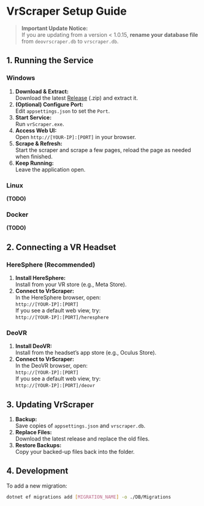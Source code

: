 # VrScraper Setup Guide

> **Important Update Notice:**  
> If you are updating from a version < 1.0.15, **rename your database file** from `deovrscraper.db` to `vrscraper.db`.

## 1. Running the Service

### Windows
1. **Download & Extract:**  
   Download the latest [Release](https://github.com/schwordd/vrScraper/releases) (.zip) and extract it.
2. **(Optional) Configure Port:**  
   Edit `appsettings.json` to set the `Port`.
3. **Start Service:**  
   Run `vrScraper.exe`.
4. **Access Web UI:**  
   Open `http://[YOUR-IP]:[PORT]` in your browser.
5. **Scrape & Refresh:**  
   Start the scraper and scrape a few pages, reload the page as needed when finished.
6. **Keep Running:**  
   Leave the application open.

### Linux
**(TODO)**

### Docker
**(TODO)**

## 2. Connecting a VR Headset

### HereSphere (Recommended)
1. **Install HereSphere:**  
   Install from your VR store (e.g., Meta Store).
2. **Connect to VrScraper:**  
   In the HereSphere browser, open:  
   `http://[YOUR-IP]:[PORT]`  
   If you see a default web view, try:  
   `http://[YOUR-IP]:[PORT]/heresphere`

### DeoVR
1. **Install DeoVR:**  
   Install from the headset’s app store (e.g., Oculus Store).
2. **Connect to VrScraper:**  
   In the DeoVR browser, open:  
   `http://[YOUR-IP]:[PORT]`  
   If you see a default web view, try:  
   `http://[YOUR-IP]:[PORT]/deovr`

## 3. Updating VrScraper
1. **Backup:**  
   Save copies of `appsettings.json` and `vrscraper.db`.
2. **Replace Files:**  
   Download the latest release and replace the old files.
3. **Restore Backups:**  
   Copy your backed-up files back into the folder.

## 4. Development
To add a new migration:
```bash
dotnet ef migrations add [MIGRATION_NAME] -o ./DB/Migrations
